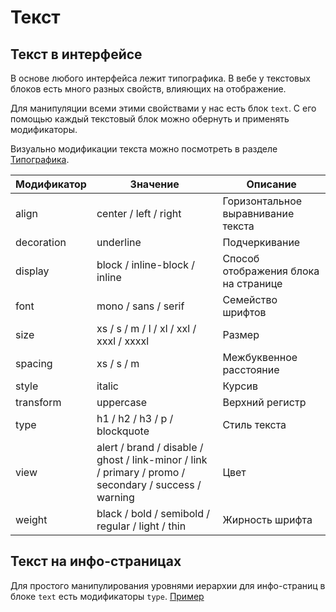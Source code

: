 # Текст

## Текст в интерфейсе

В основе любого интерфейса лежит типографика. В вебе у текстовых блоков есть много разных свойств, влияющих на отображение.

Для манипуляции всеми этими свойствами у нас есть блок `text`. С его помощью каждый текстовый блок можно обернуть и применять модификаторы.

Визуально модификации текста можно посмотреть в разделе [Типографика](http://whitepaper.tools/text.html).

Модификатор | Значение                                         | Описание
----------- | ------------------------------------------------ | ------------------------------------
align       | center / left / right                            | Горизонтальное выравнивание текста
decoration  | underline                                        | Подчеркивание
display     | block / inline-block / inline                    | Способ отображения блока на странице
font        | mono / sans / serif                              | Семейство шрифтов
size        | xs / s / m / l / xl / xxl / xxxl / xxxxl         | Размер
spacing     | xs / s / m                                       | Межбуквенное расстояние
style       | italic                                           | Курсив
transform   | uppercase                                        | Верхний регистр
type        | h1 / h2 / h3 / p / blockquote                    | Стиль текста
view        | alert / brand / disable / ghost / link-minor / link / primary / promo / secondary / success / warning | Цвет
weight      | black / bold / semibold / regular / light / thin | Жирность шрифта

## Текст на инфо-страницах

Для простого манипулирования уровнями иерархии для инфо-страниц в блоке `text` есть модификаторы `type`. [Пример](https://codepen.io/whitepapertools/pen/6ade0a2ae7f41842e8492859f21baf4d/)

